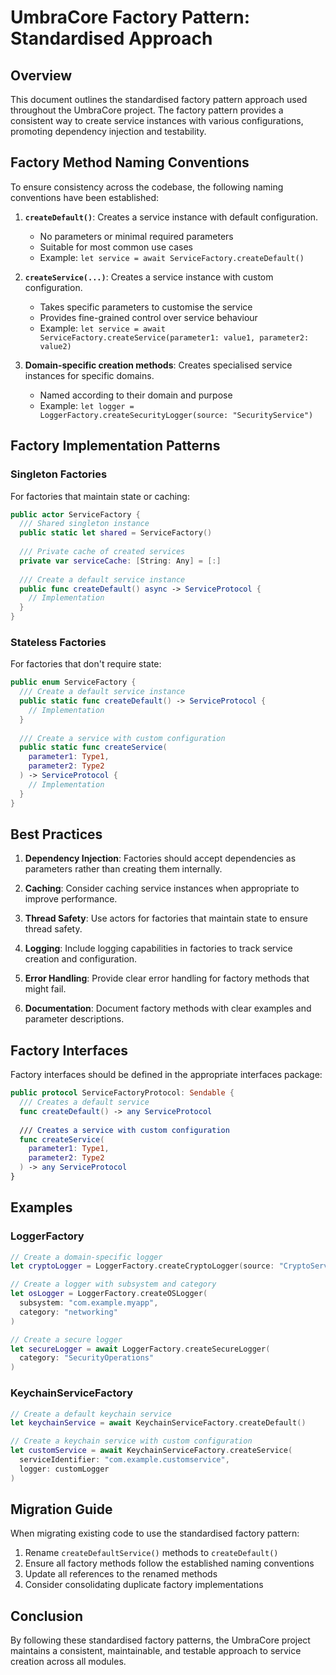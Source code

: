 # UmbraCore Factory Pattern: Standardised Approach

## Overview

This document outlines the standardised factory pattern approach used throughout the UmbraCore project. The factory pattern provides a consistent way to create service instances with various configurations, promoting dependency injection and testability.

## Factory Method Naming Conventions

To ensure consistency across the codebase, the following naming conventions have been established:

1. **`createDefault()`**: Creates a service instance with default configuration.
   - No parameters or minimal required parameters
   - Suitable for most common use cases
   - Example: `let service = await ServiceFactory.createDefault()`

2. **`createService(...)`**: Creates a service instance with custom configuration.
   - Takes specific parameters to customise the service
   - Provides fine-grained control over service behaviour
   - Example: `let service = await ServiceFactory.createService(parameter1: value1, parameter2: value2)`

3. **Domain-specific creation methods**: Creates specialised service instances for specific domains.
   - Named according to their domain and purpose
   - Example: `let logger = LoggerFactory.createSecurityLogger(source: "SecurityService")`

## Factory Implementation Patterns

### Singleton Factories

For factories that maintain state or caching:

```swift
public actor ServiceFactory {
  /// Shared singleton instance
  public static let shared = ServiceFactory()
  
  /// Private cache of created services
  private var serviceCache: [String: Any] = [:]
  
  /// Create a default service instance
  public func createDefault() async -> ServiceProtocol {
    // Implementation
  }
}
```

### Stateless Factories

For factories that don't require state:

```swift
public enum ServiceFactory {
  /// Create a default service instance
  public static func createDefault() -> ServiceProtocol {
    // Implementation
  }
  
  /// Create a service with custom configuration
  public static func createService(
    parameter1: Type1,
    parameter2: Type2
  ) -> ServiceProtocol {
    // Implementation
  }
}
```

## Best Practices

1. **Dependency Injection**: Factories should accept dependencies as parameters rather than creating them internally.

2. **Caching**: Consider caching service instances when appropriate to improve performance.

3. **Thread Safety**: Use actors for factories that maintain state to ensure thread safety.

4. **Logging**: Include logging capabilities in factories to track service creation and configuration.

5. **Error Handling**: Provide clear error handling for factory methods that might fail.

6. **Documentation**: Document factory methods with clear examples and parameter descriptions.

## Factory Interfaces

Factory interfaces should be defined in the appropriate interfaces package:

```swift
public protocol ServiceFactoryProtocol: Sendable {
  /// Creates a default service
  func createDefault() -> any ServiceProtocol
  
  /// Creates a service with custom configuration
  func createService(
    parameter1: Type1,
    parameter2: Type2
  ) -> any ServiceProtocol
}
```

## Examples

### LoggerFactory

```swift
// Create a domain-specific logger
let cryptoLogger = LoggerFactory.createCryptoLogger(source: "CryptoService")

// Create a logger with subsystem and category
let osLogger = LoggerFactory.createOSLogger(
  subsystem: "com.example.myapp",
  category: "networking"
)

// Create a secure logger
let secureLogger = await LoggerFactory.createSecureLogger(
  category: "SecurityOperations"
)
```

### KeychainServiceFactory

```swift
// Create a default keychain service
let keychainService = await KeychainServiceFactory.createDefault()

// Create a keychain service with custom configuration
let customService = await KeychainServiceFactory.createService(
  serviceIdentifier: "com.example.customservice",
  logger: customLogger
)
```

## Migration Guide

When migrating existing code to use the standardised factory pattern:

1. Rename `createDefaultService()` methods to `createDefault()`
2. Ensure all factory methods follow the established naming conventions
3. Update all references to the renamed methods
4. Consider consolidating duplicate factory implementations

## Conclusion

By following these standardised factory patterns, the UmbraCore project maintains a consistent, maintainable, and testable approach to service creation across all modules.
